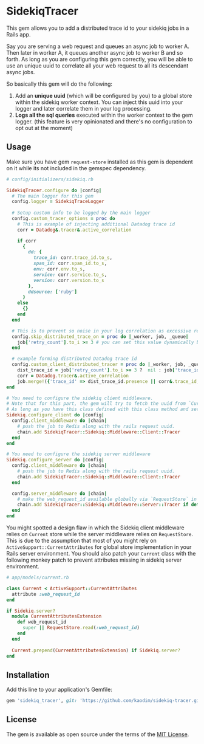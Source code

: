 # SidekiqTracer

This gem allows you to add a distributed trace id to your sidekiq jobs in a Rails app.

Say you are serving a web request and queues an async job to worker A. Then later in worker A, it queues another async job to worker B and so forth. As long as you are configuring this gem correctly, you will be able to use an unique uuid to correlate all your web request to all its descendant async jobs.

So basically this gem will do the following:

1. Add an **unique uuid** (which will be configured by you) to a global store within the sidekiq worker context. You can inject this uuid into your logger and later correlate them in your log processing.
2. **Logs all the sql queries** executed within the worker context to the gem logger. (this feature is very opinionated and there's no configuration to opt out at the moment)

## Usage

Make sure you have gem `request-store` installed as this gem is dependent on it while its not included in the gemspec dependency.

```ruby
# config/initializers/sidekiq.rb

SidekiqTracer.configure do |config|
  # The main logger for this gem
  config.logger = SidekiqTraceLogger
  
  # Setup custom info to be logged by the main logger
  config.custom_tracer_options = proc do
    # This is example of injecting additional Datadog trace id
    corr = Datadog&.tracer&.active_correlation

    if corr
      {
        dd: {
          trace_id: corr.trace_id.to_s,
          span_id: corr.span_id.to_s,
          env: corr.env.to_s,
          service: corr.service.to_s,
          version: corr.version.to_s
        },
        ddsource: ['ruby']
      }
    else
      {}
    end
  end

  # This is to prevent so noise in your log correlation as excessive retry might cluttered up your trace
  config.skip_distributed_trace_on = proc do |_worker, job, _queue|
    job['retry_count'].to_i >= 3 # you can set this value dynamically based on the worker name, job info and queue name
  end

  # example forming distributed Datadog trace id
  config.custom_client_distributed_tracer = proc do |_worker, job, _queue|
    dist_trace_id = job['retry_count'].to_i >= 3 ?  nil : job['trace_id']
    corr = Datadog.tracer&.active_correlation
    job.merge!({'trace_id' => dist_trace_id.presence || corr&.trace_id, 'span_id' => corr&.span_id })
end 

# You need to configure the sidekiq client middleware.
# Note that for this part, the gem will try to fetch the uuid from `Current.web_request_id`. 
# As long as you have this class defined with this class method and set the value when the web request starts, it should be fine. 
Sidekiq.configure_client do |config|
  config.client_middleware do |chain|
    # push the job to Redis along with the rails request uuid.
    chain.add SidekiqTracer::Sidekiq::Middleware::Client::Tracer
  end
end

# You need to configure the sidekiq server middleware
Sidekiq.configure_server do |config|
  config.client_middleware do |chain|
    # push the job to Redis along with the rails request uuid.
    chain.add SidekiqTracer::Sidekiq::Middleware::Client::Tracer
  end

  config.server_middleware do |chain|
    # make the web_request_id available globally via `RequestStore` in the worker environment when sidekiq fetch the job from Redis
    chain.add SidekiqTracer::Sidekiq::Middleware::Server::Tracer if defined? Sidekiq::CLI
  end
end
```

You might spotted a design flaw in which the Sidekiq client middleware relies on `Current` store while the server middleware relies on `RequestStore`. This is due to the assumption that most of you might rely on `ActiveSupport::CurrentAttributes` for global store implementation in your Rails server environment. You should also patch your `Current` class with the following monkey patch to prevent attributes missing in sidekiq server environment.

```ruby
# app/models/current.rb

class Current < ActiveSupport::CurrentAttributes
  attribute :web_request_id
end

if Sidekiq.server?
  module CurrentAttributesExtension
    def web_request_id
      super || RequestStore.read(:web_request_id)
    end
  end
  
  Current.prepend(CurrentAttributesExtension) if Sidekiq.server?
end

```

## Installation
Add this line to your application's Gemfile:

```ruby
gem 'sidekiq_tracer', git: 'https://github.com/kaodim/sidekiq-tracer.git', tag: '<release-version-tag>'
```

## License
The gem is available as open source under the terms of the [MIT License](http://opensource.org/licenses/MIT).
